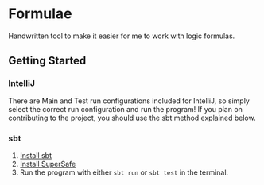 # Formulae
Handwritten tool to make it easier for me to work with logic formulas.

## Getting Started
### IntelliJ
There are Main and Test run configurations included for IntelliJ, so simply select the correct run configuration and run the program!
If you plan on contributing to the project, you should use the sbt method explained below.

### sbt
1. [Install sbt](https://www.scala-sbt.org/1.x/docs/Setup.html)
2. [Install SuperSafe](https://www.scalatest.org/supersafe#installation)
3. Run the program with either `sbt run` or `sbt test` in the terminal.

